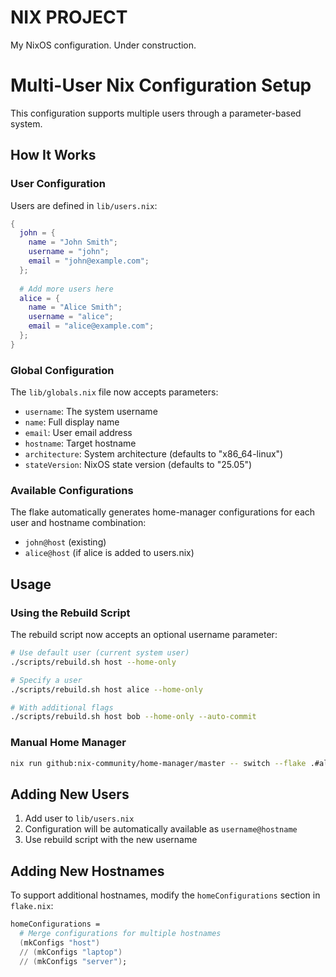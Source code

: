# NIX PROJECT

My NixOS configuration. Under construction.

# Multi-User Nix Configuration Setup

This configuration supports multiple users through a parameter-based system.

## How It Works

### User Configuration
Users are defined in `lib/users.nix`:
```nix
{
  john = {
    name = "John Smith";
    username = "john";
    email = "john@example.com";
  };
  
  # Add more users here
  alice = {
    name = "Alice Smith";
    username = "alice";
    email = "alice@example.com";
  };
}
```

### Global Configuration
The `lib/globals.nix` file now accepts parameters:
- `username`: The system username
- `name`: Full display name
- `email`: User email address
- `hostname`: Target hostname
- `architecture`: System architecture (defaults to "x86_64-linux")
- `stateVersion`: NixOS state version (defaults to "25.05")

### Available Configurations
The flake automatically generates home-manager configurations for each user and hostname combination:
- `john@host` (existing)
- `alice@host` (if alice is added to users.nix)

## Usage

### Using the Rebuild Script
The rebuild script now accepts an optional username parameter:
```bash
# Use default user (current system user)
./scripts/rebuild.sh host --home-only

# Specify a user
./scripts/rebuild.sh host alice --home-only

# With additional flags
./scripts/rebuild.sh host bob --home-only --auto-commit
```

### Manual Home Manager
```bash
nix run github:nix-community/home-manager/master -- switch --flake .#alice@host
```

## Adding New Users

1. Add user to `lib/users.nix`
2. Configuration will be automatically available as `username@hostname`
3. Use rebuild script with the new username

## Adding New Hostnames

To support additional hostnames, modify the `homeConfigurations` section in `flake.nix`:
```nix
homeConfigurations = 
  # Merge configurations for multiple hostnames
  (mkConfigs "host")
  // (mkConfigs "laptop")
  // (mkConfigs "server");
```
